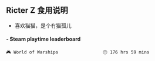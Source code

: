 ## Ricter Z 食用说明
- 喜欢猫猫，是个冇猫孤儿

<!-- steam-box start -->
#### - Steam playtime leaderboard
```text
🎮 World of Warships                 🕘 176 hrs 59 mins
```
<!-- Powered by https://github.com/YouEclipse/steam-box . -->
<!-- steam-box end -->
